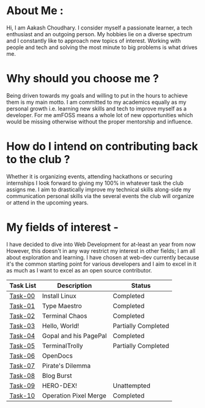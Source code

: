 # **About Me** :
  Hi, I am Aakash Choudhary. I consider myself a passionate learner, a tech enthusiast and an outgoing person. My hobbies lie on a diverse spectrum and I constantly
  like to approach new topics of interest. Working with people and tech and solving the most minute to big problems is what drives me.
# Why should you choose me ?
  Being driven towards my goals and willing to put in the hours to achieve them is my main motto.
  I am committed to my academics equally as my personal growth i.e. learning new skills and tech to improve myself as a developer.
  For me amFOSS means a whole lot of new opportunities which would be missing otherwise without the proper mentorship and influence. 
# How do I intend on contributing back to the club ?
  Whether it is organizing events, attending hackathons or securing internships I look forward to giving my 100%
  in whatever task the club assigns me.
  I aim to drastically improve my technical skills along-side my communication personal skills via the several events the club will organize or attend in the upcoming years.
# My fields of interest -
  I have decided to dive into Web Development for at-least an year from now
  However, this doesn't in any way restrict my interest in other fields; I am all about exploration and learning.
  I have chosen at web-dev currently because it's the common starting point for various developers and I aim to excel in it as much as I want to excel as an open source contributor.

<table>
  <thead>
    <tr>
      <th><strong>Task List</strong></th>
      <th><strong>Description</strong></th>
      <th><strong>Status</strong></th>
    </tr>
  </thead>
  <tbody>
    <tr>
      <td><a href="https://github.com/Aakashchoudhary24/amfoss-tasks/tree/main/task-00">Task-00</tda>
      <td>Install Linux</td>
      <td>Completed</td>
    </tr>
    <tr>
      <td><a href="https://github.com/Aakashchoudhary24/amfoss-tasks/tree/main/task-01">Task-01</tda>
      <td>Type Maestro</td>
      <td>Completed</td>
    </tr>
    <tr>
      <td><a href="https://github.com/Aakashchoudhary24/amfoss-tasks/tree/main/task-02">Task-02</tda>
      <td>Terminal Chaos</td>
      <td>Completed</td>
    </tr>
    <tr>
      <td><a href="https://github.com/Aakashchoudhary24/amfoss-tasks/tree/main/task-03">Task-03</tda>
      <td>Hello, World!</td>
      <td>Partially Completed</td>
    </tr>
    <tr>
      <td><a href="https://github.com/Aakashchoudhary24/amfoss-tasks/tree/main/task-04">Task-04</tda>
      <td>Gopal and his PagePal</td>
      <td>Completed</td>
    </tr>
    <tr>
      <td><a href="https://github.com/Aakashchoudhary24/amfoss-tasks/tree/main/task-05">Task-05</tda>
      <td>TerminalTrolly</td>
      <td>Partially Completed</td>
    </tr>
    <tr>
      <td><a href="https://github.com/Aakashchoudhary24/amfoss-tasks/tree/main/task-06">Task-06</tda>
      <td>OpenDocs</td>
      <td></td>
    </tr>
    <tr>
      <td><a href="https://github.com/Aakashchoudhary24/amfoss-tasks/tree/main/task-07">Task-07</tda>
      <td>Pirate's Dilemma</td>
      <td></td>
    </tr>
    <tr>
      <td><a href="https://github.com/Aakashchoudhary24/amfoss-tasks/tree/main/task-08">Task-08</tda>
      <td>Blog Burst</td>
      <td></td>
    </tr>
    <tr>
      <td><a href="https://github.com/Aakashchoudhary24/amfoss-tasks/tree/main/task-09">Task-09</tda>
      <td>HERO-DEX!</td>
      <td>Unattempted</td>
    </tr>
    <tr>
      <td><a href="https://github.com/Aakashchoudhary24/amfoss-tasks/tree/main/task-10">Task-10</tda>
      <td>Operation Pixel Merge</td>
      <td>Completed</td>
    </tr>
  </tbody>
</table>